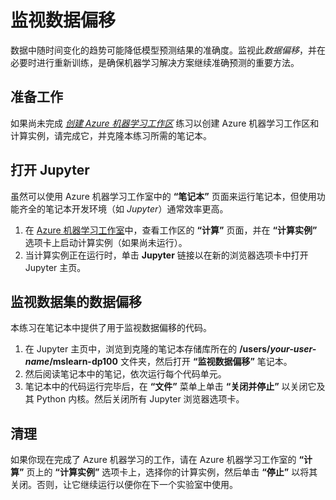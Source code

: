 ﻿---
lab:
    title: '监视数据偏移'
---
# 监视数据偏移

数据中随时间变化的趋势可能降低模型预测结果的准确度。监视此*数据偏移*，并在必要时进行重新训练，是确保机器学习解决方案继续准确预测的重要方法。

## 准备工作

如果尚未完成 *[创建 Azure 机器学习工作区](01-create-a-workspace.md)* 练习以创建 Azure 机器学习工作区和计算实例，请完成它，并克隆本练习所需的笔记本。

## 打开 Jupyter

虽然可以使用 Azure 机器学习工作室中的 **“笔记本”** 页面来运行笔记本，但使用功能齐全的笔记本开发环境（如 *Jupyter*）通常效率更高。

1. 在 [Azure 机器学习工作室](https://ml.azure.com)中，查看工作区的 **“计算”** 页面，并在 **“计算实例”** 选项卡上启动计算实例（如果尚未运行）。
2. 当计算实例正在运行时，单击 **Jupyter** 链接以在新的浏览器选项卡中打开 Jupyter 主页。

## 监视数据集的数据偏移

本练习在笔记本中提供了用于监视数据偏移的代码。

1. 在 Jupyter 主页中，浏览到克隆的笔记本存储库所在的 **/users/*your-user-name*/mslearn-dp100** 文件夹，然后打开 **“监视数据偏移”** 笔记本。
2. 然后阅读笔记本中的笔记，依次运行每个代码单元。
3. 笔记本中的代码运行完毕后，在 **“文件”** 菜单上单击 **“关闭并停止”** 以关闭它及其 Python 内核。然后关闭所有 Jupyter 浏览器选项卡。

## 清理

如果你现在完成了 Azure 机器学习的工作，请在 Azure 机器学习工作室的 **“计算”** 页上的 **“计算实例”** 选项卡上，选择你的计算实例，然后单击 **“停止”** 以将其关闭。否则，让它继续运行以便你在下一个实验室中使用。

